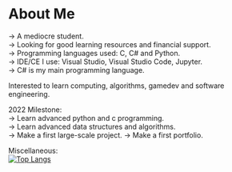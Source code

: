 # About Me  
-> A mediocre student.   
-> Looking for good learning resources and financial support.  
-> Programming languages used: C, C# and Python.  
-> IDE/CE I use: Visual Studio, Visual Studio Code, Jupyter.  
-> C# is my main programming language.  

Interested to learn computing, algorithms, gamedev and software engineering.    

2022 Milestone:  
-> Learn advanced python and c programming.  
-> Learn advanced data structures and algorithms.  
-> Make a first large-scale project. 
-> Make a first portfolio.  

Miscellaneous:  
[![Top Langs](https://github-readme-stats.vercel.app/api/top-langs/?username=ssuish&layout=compact&theme=github_dark)](https://github.com/anuraghazra/github-readme-stats)
